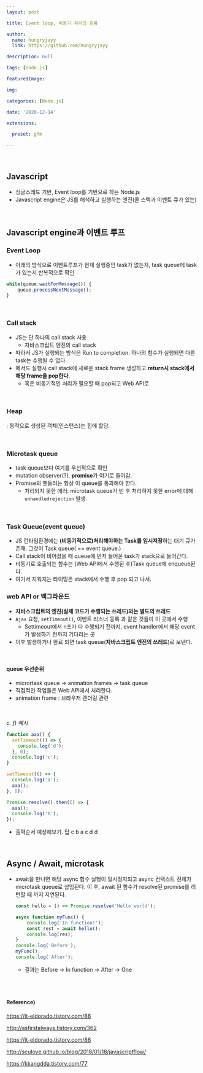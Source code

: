 ```yaml
---
layout: post

title: Event loop, 비동기 처리의 흐름

author: 
  name: hungryjayy
  link: https://github.com/hungryjayy

description: null

tags: [node.js]

featuredImage: 

img: 

categories: [Node.js]

date: '2020-12-14'

extensions:

  preset: gfm

---
```


<br>

## Javascript

- 싱글스레드 기반, Event loop를 기반으로 하는 Node.js
- Javascript engine은 JS를 해석하고 실행하는 엔진(콜 스택과 이벤트 큐가 있는)

<br>

## Javascript engine과 이벤트 루프

### Event Loop

* 아래의 방식으로 이벤트루프가 현재 실행중인 task가 없는지, task queue에 task가 있는지 반복적으로 확인

```javascript
while(queue.waitForMessage()) {
	queue.processNextMessage();
}
```

<br>

### Call stack

- JS는 단 하나의 call stack 사용
  - 자바스크립트 엔진의 call stack
- 따라서 JS가 실행되는 방식은 Run to completion. 하나의 함수가 실행되면 다른 task는 수행될 수 없다.
- 메서드 실행시 call stack에 새로운 stack frame 생성하고 **return시 stack에서 해당 frame을 pop한다.**
  - 혹은 비동기적인 처리가 필요할 때 pop되고 Web API로

<br>

### Heap

: 동적으로 생성된 객체(인스턴스)는 힙에 할당.

<br>

### Microtask queue

- task queue보다 여기를 우선적으로 확인
- mutation observer(?), **promise**가 여기로 들어감.
- Promise의 핸들러는 항상 이 queue를 통과해야 한다.
  - 처리되지 못한 에러: microtask queue가 빈 후 처리하지 못한 error에 대해 `unhandledrejection` 발생.


<br>

### Task Queue(event queue)

- JS 런타임환경에는 **(비동기적으로)처리해야하는 Task를 임시저장**하는 대기 큐가 존재. 그것이 Task queue( == event queue.)
- Call stack이 비어졌을 때 queue에 먼저 들어온 task가 stack으로 들어간다.
- 비동기로 호출되는 함수는 (Web API에서 수행된 후)Task queue에 enqueue된다.
- 여기서 지워지는 타이밍은 stack에서 수행 후 pop 되고 나서.

  

### **web API** or 백그라운드

- **자바스크립트의 엔진(실제 코드가 수행되는 쓰레드)와는 별도의 쓰레드**
- `Ajax` 요청, `setTimeout()`, 이벤트 리스너 등록 과 같은 것들이 이 곳에서 수행
  - Settimeout에서 n초가 다 수행되기 전까지, event handler에서 해당 event가 발생하기 전까지 기다리는 곳
- 이후 발생하거나 완료 되면 task queue(**자바스크립트 엔진의 쓰레드**)로 보낸다.


<br>

#### queue 우선순위

- micrortask queue -> animation frames -> task queue
- 직접적인 작업들은 Web API에서 처리한다.
- animation frame : 브라우저 랜더링 관련

<br>

*c. f) 예시*

``` typescript
function aaa() {
  setTimeout(() => {
    console.log('d');
  }, 0); 
  console.log('c');
}

setTimeout(() => {
  console.log('a');
  aaa();
}, 0);

Promise.resolve().then(() => {
  aaa();
  console.log('b');
});
```

* 출력순서 예상해보기.  																												답 c b a c d d  


<br>

## Async / Await, microtask

* await을 만나면 해당 async 함수 실행이 일시정지되고 async 컨택스트 전체가 microtask queue로 삽입된다. 이 후, await 된 함수가 resolve된 promise를 리턴할 때 까지 지연된다.

  ``` javascript
  const hello = () => Promise.resolve('Hello world');
  
  async function myFunc() {
      console.log('In function!');
      const rest = await hello();
      console.log(res);
  }
  console.log('Before');
  myFunc();
  console.log('After');
  ```
  
  * 결과는 Before -> In function -> After -> One

<br><br>

  #### Reference)

https://it-eldorado.tistory.com/86

http://asfirstalways.tistory.com/362

https://it-eldorado.tistory.com/86

http://sculove.github.io/blog/2018/01/18/javascriptflow/

https://kkangdda.tistory.com/77

